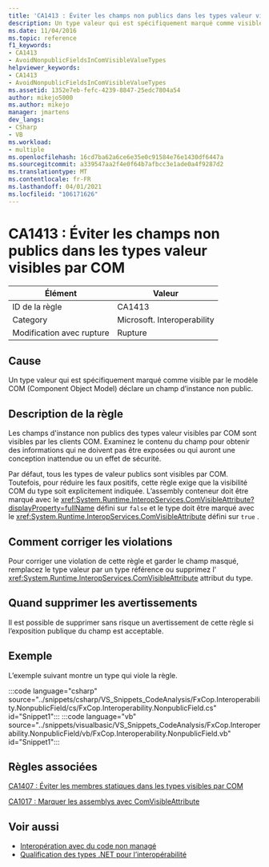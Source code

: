 ```yaml
---
title: 'CA1413 : Éviter les champs non publics dans les types valeur visibles par COM'
description: Un type valeur qui est spécifiquement marqué comme visible par le modèle COM (Component Object Model) déclare un champ d’instance non public.
ms.date: 11/04/2016
ms.topic: reference
f1_keywords:
- CA1413
- AvoidNonpublicFieldsInComVisibleValueTypes
helpviewer_keywords:
- CA1413
- AvoidNonpublicFieldsInComVisibleValueTypes
ms.assetid: 1352e7eb-fefc-4239-8847-25edc7804a54
author: mikejo5000
ms.author: mikejo
manager: jmartens
dev_langs:
- CSharp
- VB
ms.workload:
- multiple
ms.openlocfilehash: 16cd7ba62a6ce6e35e0c91584e76e1430df6447a
ms.sourcegitcommit: a339547aa2f4e0f64b7afbcc3e1ade0a4f9287d2
ms.translationtype: MT
ms.contentlocale: fr-FR
ms.lasthandoff: 04/01/2021
ms.locfileid: "106171626"
---
```

# <a name="ca1413-avoid-non-public-fields-in-com-visible-value-types"></a>CA1413 : Éviter les champs non publics dans les types valeur visibles par COM

|Élément|Valeur|
|-|-|
|ID de la règle|CA1413|
|Category|Microsoft. Interoperability|
|Modification avec rupture|Rupture|

## <a name="cause"></a>Cause
Un type valeur qui est spécifiquement marqué comme visible par le modèle COM (Component Object Model) déclare un champ d’instance non public.

## <a name="rule-description"></a>Description de la règle
Les champs d'instance non publics des types valeur visibles par COM sont visibles par les clients COM. Examinez le contenu du champ pour obtenir des informations qui ne doivent pas être exposées ou qui auront une conception inattendue ou un effet de sécurité.

Par défaut, tous les types de valeur publics sont visibles par COM. Toutefois, pour réduire les faux positifs, cette règle exige que la visibilité COM du type soit explicitement indiquée. L’assembly conteneur doit être marqué avec le <xref:System.Runtime.InteropServices.ComVisibleAttribute?displayProperty=fullName> défini sur `false` et le type doit être marqué avec le <xref:System.Runtime.InteropServices.ComVisibleAttribute> défini sur `true` .

## <a name="how-to-fix-violations"></a>Comment corriger les violations
Pour corriger une violation de cette règle et garder le champ masqué, remplacez le type valeur par un type référence ou supprimez l' <xref:System.Runtime.InteropServices.ComVisibleAttribute> attribut du type.

## <a name="when-to-suppress-warnings"></a>Quand supprimer les avertissements
Il est possible de supprimer sans risque un avertissement de cette règle si l’exposition publique du champ est acceptable.

## <a name="example"></a>Exemple
L’exemple suivant montre un type qui viole la règle.

:::code language="csharp" source="../snippets/csharp/VS_Snippets_CodeAnalysis/FxCop.Interoperability.NonpublicField/cs/FxCop.Interoperability.NonpublicField.cs" id="Snippet1":::
:::code language="vb" source="../snippets/visualbasic/VS_Snippets_CodeAnalysis/FxCop.Interoperability.NonpublicField/vb/FxCop.Interoperability.NonpublicField.vb" id="Snippet1":::

## <a name="related-rules"></a>Règles associées
[CA1407 : Éviter les membres statiques dans les types visibles par COM](../code-quality/ca1407.md)

[CA1017 : Marquer les assemblys avec ComVisibleAttribute](/dotnet/fundamentals/code-analysis/quality-rules/ca1017)

## <a name="see-also"></a>Voir aussi

- [Interopération avec du code non managé](/dotnet/framework/interop/index)
- [Qualification des types .NET pour l’interopérabilité](/dotnet/framework/interop/qualifying-net-types-for-interoperation)
